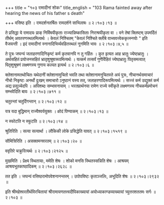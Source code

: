 +++
title = "१०३ रामादीनां शोकः"
title_english = "103 Rama fainted away after hearing the news of his father s death"

+++
वसिष्ठ इति । रामदर्शनतर्षितः रामदर्शने साभिलाषः  ॥  २।१०३।१३  ॥   

  

ते प्रसिद्धा ये रामादयः प्राक् निर्विषयीकृताः राज्यान्निष्कासिताः निराश्रयीकृता वा । वने तेषां क्लिष्टम् उपमर्दितं तीर्थम् अवतरणस्थलमित्यर्थः । केवलं निश्चितम् "केवलं निश्चिते क्लीबे वाच्यवत्त्वेककृत्स्नयोः " इति वैजयन्ती । इदं रामादीनां स्नानादिभिर्व्यवहितस्थलं नूनमिति भावः  ॥  २।१०३।४,५  ॥   

  

ते पुत्रः जघन्यं जलाहरणादिनिकृष्टं कर्म कृतवानपि न तु गर्हितः । कुत इत्यत आह भ्रातुः ज्येष्ठभ्रातुः । अर्थसहितं प्रयोजनसहितं भ्रातृशुश्रूषारूपमित्यर्थः । यत्कर्म तत्सर्वं गुणैर्विहितं ज्येष्ठभ्रातुः पितृसमत्वात् पितृशुश्रूषणं लक्ष्मणस्य गुणाय कल्पत इत्यर्थ  ॥  २।१०३।६  ॥   

  

क्लेशानामतथोचितः यथेदानीं क्लेशानामुचितो भवति तथा क्लेशानामनुचितस्ते अयं पुत्रः, नीचानर्थसमाचारं नीचो निकृष्टः अनर्थो दुःखम् समाचारो ऽनुष्ठानं यस्य तत्, जलाहरणादिरूपमित्यर्थः । सज्जं कर्म उद्युक्तं कर्म अद्य प्रसुञ्चेदपि । अपिशब्दः सम्भावनायाम् । भरतप्रार्थनया रामेण राज्ये स्वीकृते लक्ष्मणस्य नीचकर्मप्रमोचनं सम्भवेदिति बावः  ॥  २।१०३।७११  ॥   

  

चतुरन्तां चतुर्दिगन्तान्  ॥  २।१०३।१२  ॥   

  

यत्र यदा बुद्धिमान् राज्यैश्वर्ययुक्तः । क्षोदं पिण्याकम्  ॥  २।१०३।१३  ॥   

  

न स्फोटति न स्फुटति  ॥  २।१०३।१४  ॥   

  

श्रुतिरिति । सत्या सत्यार्था । लौकिकी लोके प्रसिद्धेति यावत्  ॥  २।१०३।१५१९  ॥   

  

सौमित्रिरिति । असक्तमनवरतम्  ॥  २।१०३।२०  ॥   

  

ववृतिरे चक्रुरित्यर्थः  ॥  २।१०३।२१२५  ॥   

  

मुखमिति । प्रेक्ष्य स्थितायाः, ममेति शेषः । शोको मनसि स्थितस्सन्निति शेषः । आश्रयम् आश्रयभूतकाष्ठादिकम्  ॥  २।१०३।२६२८  ॥   

  

तत इति । जघन्यं वसिष्ठरामोपवेशनानन्तरम् । उपोपविष्टः कृताञ्जलिः, अभूदिति शेषः  ॥  २।१०३।२९३२  ॥   

  

इति श्रीमहेश्वरतीर्थविरचितायां श्रीरामायणतत्त्वदीपिकाख्यायां अयोध्याकाण्डव्याख्यायां त्र्युत्तरशततमः सर्गः  ॥  २।१०३  ॥   

  

  

